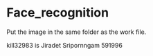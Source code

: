 # Face_recognition
Put the image in the same folder as the work file.

kill32983 is Jiradet Sripornngam 591996
